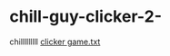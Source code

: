 # chill-guy-clicker-2-
chilllllllll
[clicker game.txt](https://github.com/user-attachments/files/18433007/clicker.game.txt)
